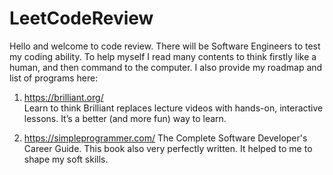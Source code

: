 # LeetCodeReview
Hello and welcome to code review. There will be Software Engineers to test my coding ability. 
To help myself I read many contents to think firstly like a human, and then command to the computer. 
I also provide my roadmap and list of programs here: 

1. https://brilliant.org/    
Learn to think
Brilliant replaces lecture videos with hands-on, interactive lessons. It’s a better (and more fun) way to learn.

2. https://simpleprogrammer.com/
The Complete Software Developer's Career Guide. This book also very perfectly written. It helped to me to shape my soft skills.

